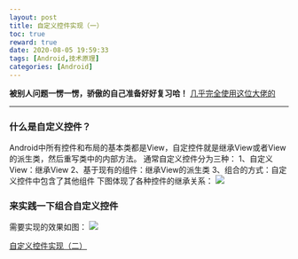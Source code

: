 ```yaml
---
layout: post
title: 自定义控件实现（一）
toc: true
reward: true
date: 2020-08-05 19:59:33
tags: [Android,技术原理]
categories: [Android]
---
```

**被别人问题一愣一愣，骄傲的自己准备好好复习哈！**
[几乎完全使用这位大佬的](https://www.jianshu.com/p/6572ebed0d99)
***
### 什么是自定义控件？
Android中所有控件和布局的基本类都是View，自定控件就是继承View或者View的派生类，然后重写类中的内部方法。
通常自定义控件分为三种：
1、自定义View：继承View
2、基于现有的组件：继承View的派生类
3、组合的方式：自定义控件中包含了其他组件
下图体现了各种控件的继承关系：
![](https://upload-images.jianshu.io/upload_images/4115762-ec0d29c74a7935a2.png?imageMogr2/auto-orient/strip|imageView2/2/w/1200/format/webp)

### 来实践一下组合自定义控件
需要实现的效果如图：
![](https://upload-images.jianshu.io/upload_images/4115762-d5e8f14dd6a4f111.png?imageMogr2/auto-orient/strip|imageView2/2/w/848/format/webp)



[自定义控件实现（二）](../../public/2020/08/06/自定义控件实现（二）/index.html)

